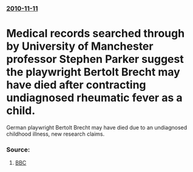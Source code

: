 ### [2010-11-11](/news/2010/11/11/index.md)

# Medical records searched through by University of Manchester professor Stephen Parker suggest the playwright Bertolt Brecht may have died after contracting undiagnosed rheumatic fever as a child. 

German playwright Bertolt Brecht may have died due to an undiagnosed childhood illness, new research claims.


### Source:

1. [BBC](http://www.bbc.co.uk/news/entertainment-arts-11734035)
